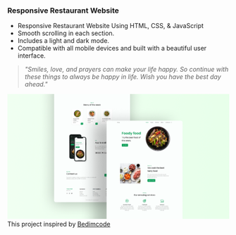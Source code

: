 ### Responsive Restaurant Website

- Responsive Restaurant Website Using HTML, CSS, & JavaScript
- Smooth scrolling in each section.
- Includes a light and dark mode.
- Compatible with all mobile devices and built with a beautiful user interface.

> *"Smiles, love, and prayers can make your life happy. So continue with these things to always be happy in life. Wish you have the best day ahead."*

![preview img](/preview.png)
This project inspired by [Bedimcode](https://github.com/bedimcode)
